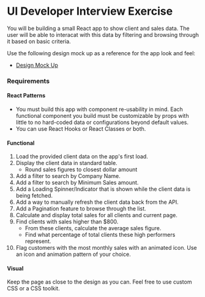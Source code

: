 # UI Developer Interview Exercise

You will be building a small React app to show client and sales data. The user will be able to interacat with this data by filtering and browsing through it based on basic criteria.

Use the following design mock up as a reference for the app look and feel:
- [Design Mock Up](design-mockup.png)

### Requirements

#### React Patterns

- You must build this app with component re-usability in mind. Each functional component you build must be customizable by props with little to no hard-coded data or configurations beyond default values.
- You can use React Hooks or React Classes or both.

#### Functional 

1. Load the provided client data on the app's first load.
2. Display the client data in standard table.
    - Round sales figures to closest dollar amount
3. Add a filter to search by Company Name.
4. Add a filter to search by Minimum Sales amount.
5. Add a Loading Spinner/Indicator that is shown while the client data is being fetched.
6. Add a way to manually refresh the client data back from the API.
7. Add a Pagination feature to browse through the list.
8. Calculate and display total sales for all clients and current page.
9. Find clients with sales higher than $800.
    - From these clients, calculate the average sales figure.
    - Find what percentage of total clients these high performers represent.
10. Flag customers with the most monthly sales with an animated icon. Use an icon and animation pattern of your choice.

#### Visual 

Keep the page as close to the design as you can. Feel free to use custom CSS or a CSS toolkit.
